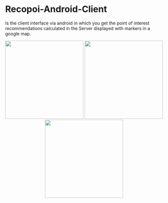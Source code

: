 # Recopoi-Android-Client
Is the client interface via android in which you get the point of interest recommendations calculated in the Server displayed with markers in a google map.

<div style="text-align:center;">

<img src="https://image.ibb.co/nDgGO9/35026283_1812667065422526_4464957883917795328_n.png" width=250 >
<img src="https://image.ibb.co/e46SVp/34984624_1812628405426392_5765112138741841920_n.png" width=250 >
<img src="https://image.ibb.co/emRGO9/34636677_1811180225571210_4462761536426868736_n.png" width=250 >

</div>
